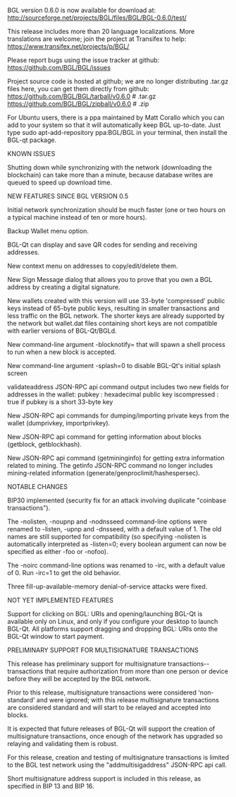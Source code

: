 BGL version 0.6.0 is now available for download at:
http://sourceforge.net/projects/BGL/files/BGL/BGL-0.6.0/test/

This release includes more than 20 language localizations.
More translations are welcome; join the
project at Transifex to help:
https://www.transifex.net/projects/p/BGL/

Please report bugs using the issue tracker at github:
https://github.com/BGL/BGL/issues

Project source code is hosted at github; we are no longer
distributing .tar.gz files here, you can get them
directly from github:
https://github.com/BGL/BGL/tarball/v0.6.0  # .tar.gz
https://github.com/BGL/BGL/zipball/v0.6.0  # .zip

For Ubuntu users, there is a ppa maintained by Matt Corallo which
you can add to your system so that it will automatically keep
BGL up-to-date.  Just type
sudo apt-add-repository ppa:BGL/BGL
in your terminal, then install the BGL-qt package.


KNOWN ISSUES

Shutting down while synchronizing with the network
(downloading the blockchain) can take more than a minute,
because database writes are queued to speed up download
time.


NEW FEATURES SINCE BGL VERSION 0.5

Initial network synchronization should be much faster
(one or two hours on a typical machine instead of ten or more
hours).

Backup Wallet menu option.

BGL-Qt can display and save QR codes for sending
and receiving addresses.

New context menu on addresses to copy/edit/delete them.

New Sign Message dialog that allows you to prove that you
own a BGL address by creating a digital
signature.

New wallets created with this version will
use 33-byte 'compressed' public keys instead of
65-byte public keys, resulting in smaller
transactions and less traffic on the BGL
network. The shorter keys are already supported
by the network but wallet.dat files containing
short keys are not compatible with earlier
versions of BGL-Qt/BGLd.

New command-line argument -blocknotify=<command>
that will spawn a shell process to run <command> 
when a new block is accepted.

New command-line argument -splash=0 to disable
BGL-Qt's initial splash screen

validateaddress JSON-RPC api command output includes
two new fields for addresses in the wallet:
pubkey : hexadecimal public key
iscompressed : true if pubkey is a short 33-byte key

New JSON-RPC api commands for dumping/importing
private keys from the wallet (dumprivkey, importprivkey).

New JSON-RPC api command for getting information about
blocks (getblock, getblockhash).

New JSON-RPC api command (getmininginfo) for getting
extra information related to mining. The getinfo
JSON-RPC command no longer includes mining-related
information (generate/genproclimit/hashespersec).



NOTABLE CHANGES

BIP30 implemented (security fix for an attack involving
duplicate "coinbase transactions").

The -nolisten, -noupnp and -nodnsseed command-line
options were renamed to -listen, -upnp and -dnsseed,
with a default value of 1. The old names are still
supported for compatibility (so specifying -nolisten
is automatically interpreted as -listen=0; every
boolean argument can now be specified as either
-foo or -nofoo).

The -noirc command-line options was renamed to
-irc, with a default value of 0. Run -irc=1 to
get the old behavior.

Three fill-up-available-memory denial-of-service
attacks were fixed.


NOT YET IMPLEMENTED FEATURES

Support for clicking on BGL: URIs and
opening/launching BGL-Qt is available only on Linux,
and only if you configure your desktop to launch
BGL-Qt. All platforms support dragging and dropping
BGL: URIs onto the BGL-Qt window to start
payment.


PRELIMINARY SUPPORT FOR MULTISIGNATURE TRANSACTIONS

This release has preliminary support for multisignature
transactions-- transactions that require authorization
from more than one person or device before they
will be accepted by the BGL network.

Prior to this release, multisignature transactions
were considered 'non-standard' and were ignored;
with this release multisignature transactions are
considered standard and will start to be relayed
and accepted into blocks.

It is expected that future releases of BGL-Qt
will support the creation of multisignature transactions,
once enough of the network has upgraded so relaying
and validating them is robust.

For this release, creation and testing of multisignature
transactions is limited to the BGL test network using
the "addmultisigaddress" JSON-RPC api call.

Short multisignature address support is included in this
release, as specified in BIP 13 and BIP 16.
